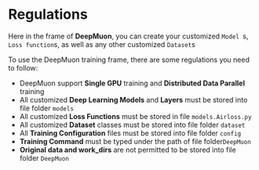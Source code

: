 # Regulations

Here in the frame of **DeepMuon**, you can create your customized `Model `s, `Loss function`s, as well as any other customized `Dataset`s

To use the DeepMuon training frame, there are some regulations you need to follow:

- DeepMuon support **Single GPU** training and **Distributed Data Parallel** training
- All customized **Deep Learning Models** and **Layers** must be stored into file folder `models`
- All customized **Loss Functions** must be stored in file `models.Airloss.py`
- All customized **Dataset** classes must be stored into file folder `dataset`
- All **Training Configuration** files must be stored into file folder `config`
- **Training Command** must be typed under the path of file folder`DeepMuon`
- **Original data and work_dirs** are not permitted to be stored into file folder `DeepMuon` 
